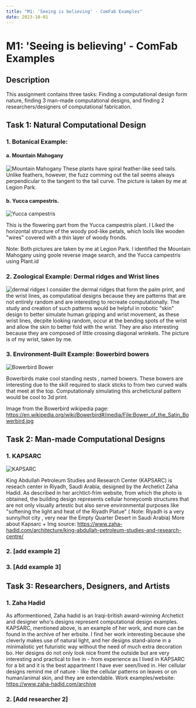 ```yaml
---
title: "M1: 'Seeing is believing' - ComFab Examples"
date: 2023-10-01
---
```


# M1: 'Seeing is believing' - ComFab Examples

## Description

This assignment contains three tasks: Finding a computational design form nature, finding 3 man-made computational designs, and finding 2 researchers/designers of computational fabrication. 


## Task 1: Natural Computational Design
### 1. Botanical Example: 
#### a. Mountain Mahogany
![Mountain Mahogany](https://github.com/user-attachments/assets/a8de4827-22a2-44e3-bf62-9233b490f308)
These plants have spiral feather-like seed tails. Unlike feathers, however, the fuzz comming out the tail seems always perpendicular to the tangent to the tail curve. The picture is taken by me at Legion Park. 
#### b. Yucca campestris. 
![Yucca campestris](https://github.com/user-attachments/assets/d06cebbe-5b3b-4bb5-9789-c0cccc0086a0)

This is the flowering part from the Yucca campestris plant. I Liked the horizontal structure of the woody pod-like petals, which lools like wooden "wires" covered with a thin layer of woody fronds. 

Note: Both pictures are taken by me at Legion Park. I identified the Mountain Mahogany using goole reverse image search, and the Yucca campestris using Plant.id 
### 2. Zoological Example: Dermal ridges and Wrist lines
![dermal ridges](https://github.com/user-attachments/assets/b66e9859-0909-40d2-9cdf-569469dc8372)
I consider the dermal ridges that form the palm print, and the wrist lines, as computatioal designs because they are patterns that are not entirely random and are interesting to recreate computationally. The study and creation of such patterns would be helpful in robotic "skin" design to better simulate human gripping and wrist movement, as these wrist lines, decpite looking random, occur at the bending spots of the wrist and allow the skin to better fold with the wrist. They are also interesting because they are composed of little crossing diagonal wrinkels. The picture is of my wrist, taken by me. 
### 3. Environment-Built Example: Bowerbird bowers
![Bowerbird Bower](https://github.com/user-attachments/assets/94d2808d-aad2-4e74-8763-42575e13990c)

Bowerbirds make cool standing nests , named bowers. These bowers are interesting due to the skill required to stack sticks to from two curved walls that meet at the top. Computationaly simulating this archetictural pattern would be cool to 3d print. 

Image from the Bowerbird wikipedia page: https://en.wikipedia.org/wiki/Bowerbird#/media/File:Bower_of_the_Satin_Bowerbird.jpg


## Task 2: Man-made Computational Designs
### 1. KAPSARC
![KAPSARC](https://github.com/user-attachments/assets/40e4dd1b-15f8-4b89-8ea8-df6ed4d151f4)

King Abdullah Petroleum Studies and Research Center (KAPSARC) is reseach center in Riyadh, Saudi Arabia, designed by the Archetict Zaha Hadid. As described in her archtict-frim website, from which the photo is obtained, the building design represents cellular honeycomb structures that are not only visually artestic but also serve environmental purposes like "softening the light and heat of the Riyadh Platue" ( Note: Riyadh is a very sunny/hot city , very near the Empty Quarter Desert in Saudi Arabia)
More about Kapsarc  + Img source: https://www.zaha-hadid.com/architecture/king-abdullah-petroleum-studies-and-research-centre/

### 2. [add example 2]
### 3. [Add example 3]

## Task 3: Researchers, Designers, and Artists
### 1. Zaha Hadid
As afformentioned, Zaha hadid is an Iraqi-british award-winning Archetict and designer who's designs represent computational design examples. KAPSARC, mentioned above, is an example of her work, and more can be found in the archive of her erbsite. I find her work interesting because she cleverly makes use of natural light, and her designs stand-alone in a minimalistic yet futuristic way without the need of much extra decoration bo. Her designs do not only look nice fromt the outside but are very interesting and practical to live in - from experience as I lived in KAPSARC for a bit and it is the best appartment I have ever seen/lived in. Her cellular designs remind me of nature - like the cellular patterns on leaves or on human/animal skin, and they are extendable. 
Work examples/website: https://www.zaha-hadid.com/archive
### 2. [Add researcher 2] 
